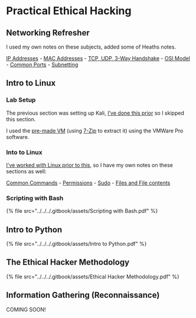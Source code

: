 # Practical Ethical Hacking

## Networking Refresher

I used my own notes on these subjects, added some of Heaths notes.

[IP Addresses](../../../general/networking/ipv4-and-ipv6.md) - [MAC Addresses](../../../general/networking/mac-addresses.md) - [TCP, UDP, 3-Way Handshake](../../../general/networking/3-way-handshake.md) - [OSI Model](../../../general/networking/osi-model.md) - [Common Ports](../../../general/networking/common-ports-and-protocols.md) - [Subnetting](../../../general/networking/subnetting.md)

## Intro to Linux

### Lab Setup

The previous section was setting up Kali, [I've done this prior](../../guides-and-how-tos/lab-setup/kali-vm.md) so I skipped this section.

I used the [pre-made VM](https://www.kali.org/get-kali/#kali-virtual-machines) (using [7-Zip](https://www.7-zip.org/download.html) to extract it) using the VMWare Pro software.

### Into to Linux

[I've worked with Linux prior to this](../../../general/linux/), so I have my own notes on these sections as well:

[Common Commands](../../../general/linux/common-commands.md) - [Permissions](../../../general/linux/permissions.md) - [Sudo](../../../general/linux/sudo.md) - [Files and File contents](../../../general/linux/files-and-file-contents.md)

### Scripting with Bash

{% file src="../../../.gitbook/assets/Scripting with Bash.pdf" %}

## Intro to Python

{% file src="../../../.gitbook/assets/Intro to Python.pdf" %}

## The Ethical Hacker Methodology

{% file src="../../../.gitbook/assets/Ethical Hacker Methodology.pdf" %}

## Information Gathering (Reconnaissance)

COMING SOON!
